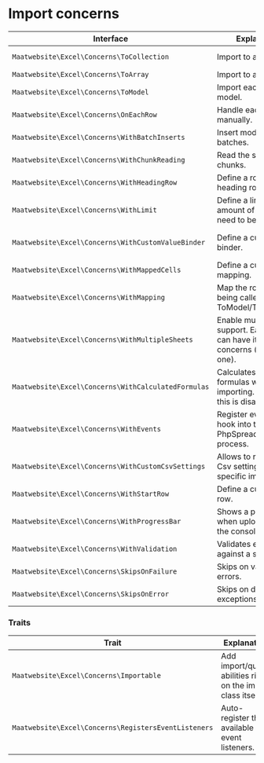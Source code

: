 # Import concerns

| Interface | Explanation | Documentation |
|---- |----|----|
|`Maatwebsite\Excel\Concerns\ToCollection`| Import to a collection. | [Importing to collections](/3.1/imports/collection.html) |
|`Maatwebsite\Excel\Concerns\ToArray`| Import to an array. | |
|`Maatwebsite\Excel\Concerns\ToModel`| Import each row to a model. | [Importing to models](/3.1/imports/model.html) |
|`Maatwebsite\Excel\Concerns\OnEachRow`| Handle each row manually. | |
|`Maatwebsite\Excel\Concerns\WithBatchInserts`| Insert models in batches. | [Batch inserts](/3.1/imports/batch-inserts.html) |
|`Maatwebsite\Excel\Concerns\WithChunkReading`| Read the sheet in chunks. | [Chunk reading](/3.1/imports/chunk-reading.html) |
|`Maatwebsite\Excel\Concerns\WithHeadingRow`| Define a row as heading row. | [Heading row](/3.1/imports/heading-row.html) |
|`Maatwebsite\Excel\Concerns\WithLimit`| Define a limit of the amount of rows that need to be imported. |
|`Maatwebsite\Excel\Concerns\WithCustomValueBinder`| Define a custom value binder. | [Custom Formatting Values](/3.1/imports/custom-formatting-values.html) |
|`Maatwebsite\Excel\Concerns\WithMappedCells`| Define a custom cell mapping. | [Mapped Cells](/3.1/imports/mapped-cells.html) |
|`Maatwebsite\Excel\Concerns\WithMapping`| Map the row before being called in ToModel/ToCollection. | |
|`Maatwebsite\Excel\Concerns\WithMultipleSheets`| Enable multi-sheet support. Each sheet can have its own concerns (except this one). | [Multiple Sheets](/3.1/imports/multiple-sheets.html) |
|`Maatwebsite\Excel\Concerns\WithCalculatedFormulas`| Calculates the formulas when importing. By default this is disabled. | |
|`Maatwebsite\Excel\Concerns\WithEvents`| Register events to hook into the PhpSpreadsheet process. | [Events](/3.1/imports/extending.html#events) |
|`Maatwebsite\Excel\Concerns\WithCustomCsvSettings`| Allows to run custom Csv settings for this specific importable. | |
|`Maatwebsite\Excel\Concerns\WithStartRow`| Define a custom start row. | |
|`Maatwebsite\Excel\Concerns\WithProgressBar`| Shows a progress bar when uploading via the console. | |
|`Maatwebsite\Excel\Concerns\WithValidation`| Validates each row against a set of rules. | [Row Validation](/3.1/imports/validation.html) |
|`Maatwebsite\Excel\Concerns\SkipsOnFailure`| Skips on validation errors. | [Row Validation](/3.1/imports/validation.html#skipping-failures) |
|`Maatwebsite\Excel\Concerns\SkipsOnError`| Skips on database exceptions. | [Row Validation](/3.1/imports/validation.html#skipping-errors) |


### Traits

| Trait | Explanation | Documentation |
|---- |----|----|
|`Maatwebsite\Excel\Concerns\Importable` | Add import/queue abilities right on the import class itself. | [Importables](/3.1/imports/importables.html) |
|`Maatwebsite\Excel\Concerns\RegistersEventListeners` | Auto-register the available event listeners. | [Auto register event listeners](/3.1/imports/extending.html#auto-register-event-listeners) |
